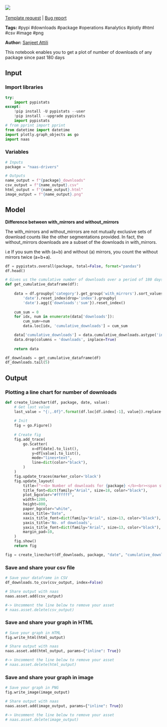 <a href="https://app.naas.ai/user-redirect/naas/downloader?url=https://raw.githubusercontent.com/jupyter-naas/awesome-notebooks/master/Naas/Naas_Get_number_of_downloads_naas_drivers_package.ipynb" target="_parent"><img src="https://naasai-public.s3.eu-west-3.amazonaws.com/open_in_naas.svg"/></a><br><br><a href="https://github.com/jupyter-naas/awesome-notebooks/issues/new?assignees=&labels=&template=template-request.md&title=Tool+-+Action+of+the+notebook+">Template request</a> | <a href="https://github.com/jupyter-naas/awesome-notebooks/issues/new?assignees=&labels=bug&template=bug_report.md&title=Naas+-+Get+number+of+downloads+naas+drivers+package:+Error+short+description">Bug report</a>

**Tags:** #pypi #downloads #package #operations #analytics #plotly #html #csv #image #png

**Author:** [Sanjeet Attili](https://linkedin.com/in/sanjeet-attili-760bab190/)

This notebook enables you to get a plot of number of downloads of any package since past 180 days

## Input

### Import libraries


```python
try:
    import pypistats
except:
    !pip install -U pypistats --user
    !pip install --upgrade pypistats
    import pypistats
# from pprint import pprint
from datetime import datetime
import plotly.graph_objects as go
import naas
```

### Variables


```python
# Inputs
package = "naas-drivers"

# Outputs
name_output = f"{package}_downloads"
csv_output = f"{name_output}.csv"
html_output = f"{name_output}.html"
image_output = f"{name_output}.png"
```

## Model

**Difference between with_mirrors and without_mirrors**

The with_mirrors and without_mirrors are not mutually exclusive sets of download counts like the other segmentations provided.
In fact, the without_mirrors downloads are a subset of the downloads in with_mirrors.

i.e If you sum the with (a+b) and without (a) mirrors, you count the without mirrors twice (a+b+a).


```python
df = pypistats.overall(package, total=False, format="pandas")
df.head()
```


```python
# Gives us the cumulative number of downloads over a period of 180 days
def get_cumulative_dataframe(df):
    
    data = df.groupby('category').get_group('with_mirrors').sort_values(
        'date').reset_index(drop='index').groupby(
        'date').agg({'downloads':'sum'}).reset_index()
    
    cum_sum = 0
    for idx, num in enumerate(data['downloads']):
        cum_sum+=num
        data.loc[idx, 'cumulative_downloads'] = cum_sum

    data['cumulative_downloads'] = data.cumulative_downloads.astype('int')
    data.drop(columns = 'downloads', inplace=True)
    
    return data

df_downloads = get_cumulative_dataframe(df)
df_downloads.tail(5)
```

## Output

### Plotting a line chart for number of downloads


```python
def create_linechart(df, package, date, value):
    # Get last value
    last_value = "{:,.0f}".format(df.loc[df.index[-1], value]).replace(",", " ")
    
    # Init
    fig = go.Figure()
    
    # Create fig
    fig.add_trace(
        go.Scatter(
            x=df[date].to_list(),
            y=df[value].to_list(),
            mode="lines+text",
            line=dict(color="black"),
        )
    )
    fig.update_traces(marker_color='black')
    fig.update_layout(
        title=f"⭐<b> Number of downloads for {package} </b><br><span style='font-size: 13px;'> Total Downloads as of today: {last_value}</span>",
        title_font=dict(family="Arial", size=18, color="black"),
        plot_bgcolor="#ffffff",
        width=1200,
        height=800,
        paper_bgcolor="white",
        xaxis_title="Date",
        xaxis_title_font=dict(family="Arial", size=13, color="black"),
        yaxis_title='No. of downloads',
        yaxis_title_font=dict(family="Arial", size=13, color="black"),
        margin_pad=10,
    )
    fig.show()
    return fig

fig = create_linechart(df_downloads, package, "date", "cumulative_downloads")
```

### Save and share your csv file


```python
# Save your dataframe in CSV
df_downloads.to_csv(csv_output, index=False)

# Share output with naas
naas.asset.add(csv_output)

#-> Uncomment the line below to remove your asset
# naas.asset.delete(csv_output)
```

### Save and share your graph in HTML


```python
# Save your graph in HTML
fig.write_html(html_output)

# Share output with naas
naas.asset.add(html_output, params={"inline": True})

#-> Uncomment the line below to remove your asset
# naas.asset.delete(html_output)
```

### Save and share your graph in image


```python
# Save your graph in PNG
fig.write_image(image_output)

# Share output with naas
naas.asset.add(image_output, params={"inline": True})

#-> Uncomment the line below to remove your asset
# naas.asset.delete(image_output)
```
